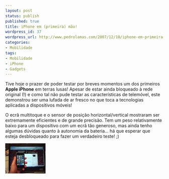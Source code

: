 ```yaml
---
layout: post
status: publish
published: true
title: iPhone em (primeira) mão!
wordpress_id: 37
wordpress_url: http://www.pedrolamas.com/2007/12/10/iphone-em-primeira-mao/
categories:
- Mobilidade
tags:
- Mobilidade
- iPhone
- Gadgets
---
```

Tive hoje o prazer de poder testar por breves momentos um dos primeiros **Apple iPhone** em terras lusas! Apesar de estar ainda bloqueado à rede original (!) e como tal não pude testar as características de telemóvel, este demonstrou ser uma lufada de ar fresco no que toca a tecnologias aplicadas a dispositivos móveis!

O ecrã multitoque e o sensor de posição horizontal/vertical mostraram ser extremamente eficientes e de grande precisão. Tem um peso relativamente baixo para um dispositivo com um ecrã tão generoso, mas ainda tenho algumas dúvidas quanto à autonomia da bateria... há que esperar que esteja desbloqueado para fazer um verdadeiro teste! ;)

[![Apple iPhone](/wp-content/uploads/2007/12/image_00039.thumbnail.jpg)](/wp-content/uploads/2007/12/image_00039.jpg "Apple iPhone")
